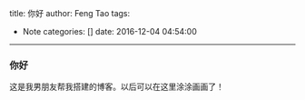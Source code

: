 title: 你好
author: Feng Tao
tags:
  - Note
categories: []
date: 2016-12-04 04:54:00
---
### 你好
这是我男朋友帮我搭建的博客。以后可以在这里涂涂画画了！
